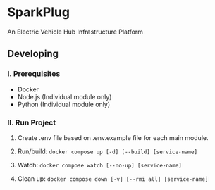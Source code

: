 # **SparkPlug**

An Electric Vehicle Hub Infrastructure Platform

## **Developing**

### I. Prerequisites

- Docker
- Node.js (Individual module only)
- Python (Individual module only)

### II. Run Project

1. Create .env file based on .env.example file for each main module.

2. Run/build: `docker compose up [-d] [--build] [service-name]`

3. Watch: `docker compose watch [--no-up] [service-name]`

4. Clean up: `docker compose down [-v] [--rmi all] [service-name]`

